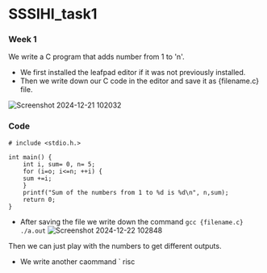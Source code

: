 # SSSIHl_task1
 ### Week 1 

 We write a C program that adds number from 1 to 'n'.
* We first installed the leafpad editor if it was not previously installed.
* Then we write down our C code in the editor and save it as {filename.c} file.
  
![Screenshot 2024-12-21 102032](https://github.com/user-attachments/assets/21846f89-eb59-4c0e-ab57-71dd3e3b6755)

### Code

```
# include <stdio.h.>

int main() {
    int i, sum= 0, n= 5;
    for (i=o; i<=n; ++i) {
    sum +=i;
    }
    printf("Sum of the numbers from 1 to %d is %d\n", n,sum);
    return 0;
}
```

* After saving the file we write down the command
` gcc {filename.c} `
` ./a.out`
![Screenshot 2024-12-22 102848](https://github.com/user-attachments/assets/7a4cddf5-8042-4636-b80a-aee54b8d8722)


Then we can just play with the numbers to get different outputs.

* We write another caommand
` risc

